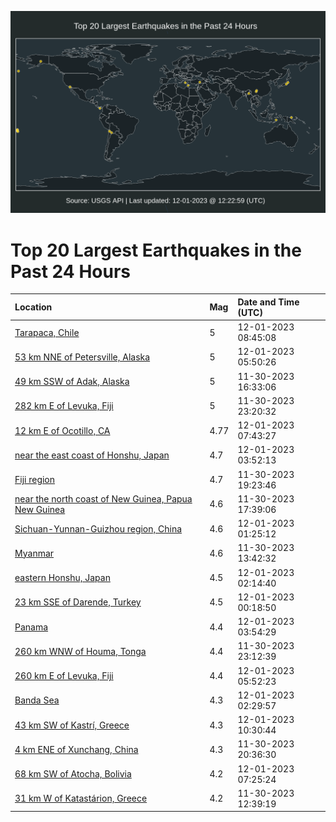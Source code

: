![Map](./map.png)

# Top 20 Largest Earthquakes in the Past 24 Hours

| Location | Mag | Date and Time (UTC) |
|:---|:---|:---|
| [Tarapaca, Chile](https://earthquake.usgs.gov/earthquakes/eventpage/us7000lf2j) | 5 | 12-01-2023 08:45:08 |
| [53 km NNE of Petersville, Alaska](https://earthquake.usgs.gov/earthquakes/eventpage/ak023fe4b796) | 5 | 12-01-2023 05:50:26 |
| [49 km SSW of Adak, Alaska](https://earthquake.usgs.gov/earthquakes/eventpage/us7000leuk) | 5 | 11-30-2023 16:33:06 |
| [282 km E of Levuka, Fiji](https://earthquake.usgs.gov/earthquakes/eventpage/us7000leyn) | 5 | 11-30-2023 23:20:32 |
| [12 km E of Ocotillo, CA](https://earthquake.usgs.gov/earthquakes/eventpage/ci39720706) | 4.77 | 12-01-2023 07:43:27 |
| [near the east coast of Honshu, Japan](https://earthquake.usgs.gov/earthquakes/eventpage/us7000lf01) | 4.7 | 12-01-2023 03:52:13 |
| [Fiji region](https://earthquake.usgs.gov/earthquakes/eventpage/us7000lex8) | 4.7 | 11-30-2023 19:23:46 |
| [near the north coast of New Guinea, Papua New Guinea](https://earthquake.usgs.gov/earthquakes/eventpage/us7000leuv) | 4.6 | 11-30-2023 17:39:06 |
| [Sichuan-Yunnan-Guizhou region, China](https://earthquake.usgs.gov/earthquakes/eventpage/us7000lezh) | 4.6 | 12-01-2023 01:25:12 |
| [Myanmar](https://earthquake.usgs.gov/earthquakes/eventpage/us7000les7) | 4.6 | 11-30-2023 13:42:32 |
| [eastern Honshu, Japan](https://earthquake.usgs.gov/earthquakes/eventpage/us7000lezm) | 4.5 | 12-01-2023 02:14:40 |
| [23 km SSE of Darende, Turkey](https://earthquake.usgs.gov/earthquakes/eventpage/us7000leyu) | 4.5 | 12-01-2023 00:18:50 |
| [Panama](https://earthquake.usgs.gov/earthquakes/eventpage/us7000lf03) | 4.4 | 12-01-2023 03:54:29 |
| [260 km WNW of Houma, Tonga](https://earthquake.usgs.gov/earthquakes/eventpage/us7000leyk) | 4.4 | 11-30-2023 23:12:39 |
| [260 km E of Levuka, Fiji](https://earthquake.usgs.gov/earthquakes/eventpage/us7000lf15) | 4.4 | 12-01-2023 05:52:23 |
| [Banda Sea](https://earthquake.usgs.gov/earthquakes/eventpage/us7000lezn) | 4.3 | 12-01-2023 02:29:57 |
| [43 km SW of Kastrí, Greece](https://earthquake.usgs.gov/earthquakes/eventpage/us7000lf2n) | 4.3 | 12-01-2023 10:30:44 |
| [4 km ENE of Xunchang, China](https://earthquake.usgs.gov/earthquakes/eventpage/us7000ley0) | 4.3 | 11-30-2023 20:36:30 |
| [68 km SW of Atocha, Bolivia](https://earthquake.usgs.gov/earthquakes/eventpage/us7000lf24) | 4.2 | 12-01-2023 07:25:24 |
| [31 km W of Katastárion, Greece](https://earthquake.usgs.gov/earthquakes/eventpage/us7000lerz) | 4.2 | 11-30-2023 12:39:19 |
